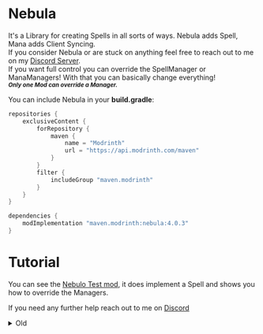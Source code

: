# Nebula
It's a Library for creating Spells in all sorts of ways. Nebula adds Spell, Mana adds Client Syncing. <br>
If you consider Nebula or are stuck on anything feel free to reach out to me on my [Discord Server](https://discord.gg/r4nxHRcrZw). <br>
If you want full control you can override the SpellManager or ManaManagers!
With that you can basically change everything!<br> <b><sub>*Only one Mod can override a Manager.*</b></sub>

You can include Nebula in your **build.gradle**:

```gradle
repositories {
    exclusiveContent {
        forRepository {
            maven {
                name = "Modrinth"
                url = "https://api.modrinth.com/maven"
            }
        }
        filter {
            includeGroup "maven.modrinth"
        }
    }
}

dependencies {
    modImplementation "maven.modrinth:nebula:4.0.3"
}
```
# Tutorial
You can see the [Nebulo Test mod](https://github.com/Dev0Louis/Nebula/tree/master/nebulo), it does implement a Spell and shows you how to override the Managers. 

If you need any further help reach out to me on [Discord](https://discord.gg/9m5xv3qcdt)
<details><summary>Old</summary>

```java
public class SuicideSpell extends Spell {
    public SuicideSpell(SpellType<? extends Spell> spellType, PlayerEntity caster) {
        super(spellType, caster);
    }

    @Override
    public void cast() {
        getCaster().kill();
    }
}
```
### Registering the Spell
```java
        public static SpellType<SuicideSpell> SUICIDE = SpellType.register(new Identifier("yourmod", "suicide"), SpellType.Builder.create(SuicideSpell::new, 1));
```
We registered the Spell you need to replace "yourmod" with your modId. The Spell costs 1 Mana.
</details>
